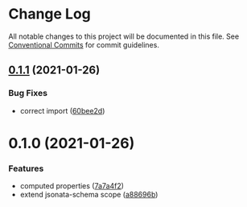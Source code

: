 # Change Log

All notable changes to this project will be documented in this file.
See [Conventional Commits](https://conventionalcommits.org) for commit guidelines.

## [0.1.1](https://github.com/platyplus/platydev/compare/@platyplus/jsonata-schema@0.1.0...@platyplus/jsonata-schema@0.1.1) (2021-01-26)


### Bug Fixes

* correct import ([60bee2d](https://github.com/platyplus/platydev/commit/60bee2d62db7b84b83e2ae9410685219012f6244))





# 0.1.0 (2021-01-26)


### Features

* computed properties ([7a7a4f2](https://github.com/platyplus/platydev/commit/7a7a4f2bab688420fc8397cd56c9f7e0abbf9e6f))
* extend jsonata-schema scope ([a88696b](https://github.com/platyplus/platydev/commit/a88696b7ea6c88ec58f11f4e3598923d23bcbd3e))
